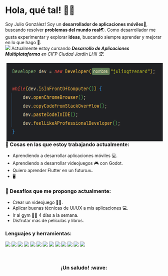 <!-- Saludo -->
# Hola, qué tal! :wave::smiley:

<!--Introducción -->
Soy Julio González! Soy un **desarrollador de aplicaciones móviles**:iphone:, buscando resolver **problemas del mundo real**:earth_asia:. Como desarrollador me gusta experimentar y explorar **ideas**, buscando siempre aprender y mejorar en lo que hago :muscle:.
<br>
<img src="https://media0.giphy.com/media/v1.Y2lkPTc5MGI3NjExbHN5d3l5cWlrZ2FnNTBjd2hjZzM3YmhocmRkaHp4OG92cTRreHBpeCZlcD12MV9pbnRlcm5hbF9naWZfYnlfaWQmY3Q9Zw/c0vY2peUr4QbgDvcmZ/giphy.webp" width="30"> Actualmente estoy cursando <em><b>Desarrollo de Aplicaciones Multiplataforma</b> en CIFP Ciudad Jardin LHII :trophy:.</em>

<!-- IMG -->
<img src="https://github.com/juliogtrenard/juliogtrenard/blob/main/dev.png" alt="dev" align="right" width="500" height="250" />

### 💼  Cosas en las que estoy trabajando actualmente: 
* Aprendiendo a desarrollar aplicaciones móviles :computer:.
* Aprendiendo a desarrollar videojuegos :video_game: con Godot.
* Quiero aprender Flutter en un futuro🔜.
* :desktop_computer:

### 🌱 Desafíos que me propongo actualmente:
* Crear un videojuego :man_technologist:.
* Aplicar buenas técnicas de UI/UX a mis aplicaciones :computer:. 
* Ir al gym :weight_lifting_man: 4 días a la semana.
* Disfrutar más de películas y libros.

### Lenguajes y herramientas:

<code><img src="https://cdn.jsdelivr.net/gh/devicons/devicon@latest/icons/java/java-original-wordmark.svg" height="50"/></code>
<code><img src="https://cdn.jsdelivr.net/gh/devicons/devicon@latest/icons/kotlin/kotlin-plain-wordmark.svg" height="50"/></code>
<code><img src="https://cdn.jsdelivr.net/gh/devicons/devicon@latest/icons/unity/unity-original.svg" height="50"/></code>
<code><img src="https://cdn.jsdelivr.net/gh/devicons/devicon@latest/icons/godot/godot-original-wordmark.svg" height="50"/></code>
<code><img src="https://cdn.jsdelivr.net/gh/devicons/devicon@latest/icons/git/git-original.svg" height="50"/></code>
<code><img src="https://cdn.jsdelivr.net/gh/devicons/devicon@latest/icons/html5/html5-plain-wordmark.svg" height="50"/></code>
<code><img src="https://cdn.jsdelivr.net/gh/devicons/devicon@latest/icons/css3/css3-plain-wordmark.svg" height="50"/></code>
<code><img src="https://cdn.jsdelivr.net/gh/devicons/devicon@latest/icons/xml/xml-original.svg" height="50"/></code>
<code><img src="https://cdn.jsdelivr.net/gh/devicons/devicon@latest/icons/intellij/intellij-original.svg" height="50"/></code>
<code><img src="https://cdn.jsdelivr.net/gh/devicons/devicon@latest/icons/vscode/vscode-original.svg" height="50"/></code>
<code><img src="https://cdn.jsdelivr.net/gh/devicons/devicon@latest/icons/eclipse/eclipse-original-wordmark.svg" height="50"/></code>
<code><img src="https://cdn.jsdelivr.net/gh/devicons/devicon@latest/icons/androidstudio/androidstudio-original-wordmark.svg" height="50"/></code>
<code><img src="https://cdn.jsdelivr.net/gh/devicons/devicon@latest/icons/docker/docker-plain-wordmark.svg" height="50"/></code>

<br>

<h3 align="center">¡Un saludo! :wave:</h3>
